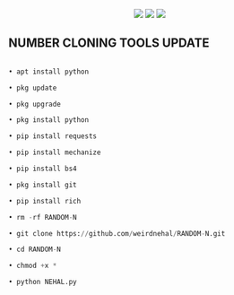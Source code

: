 
<p align="center">
  <img src="https://img.shields.io/badge/Author-weirdnehal-cyan?style=flat-square">
  <img src="https://img.shields.io/badge/Open%20Source-Yes-cyan?style=flat-square">
  <img src="https://img.shields.io/badge/Written%20In-Python-cyan?style=flat-square">
</p>

## NUMBER CLONING TOOLS UPDATE

```Python

• apt install python

• pkg update

• pkg upgrade

• pkg install python

• pip install requests

• pip install mechanize

• pip install bs4

• pkg install git

• pip install rich

• rm -rf RANDOM-N

• git clone https://github.com/weirdnehal/RANDOM-N.git

• cd RANDOM-N

• chmod +x *

• python NEHAL.py



